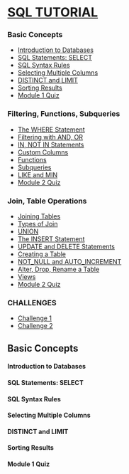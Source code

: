 
[SQL TUTORIAL](https://www.sololearn.com/Play/SQL)
======

### Basic Concepts
  * <a href='#1'>Introduction to Databases</a>
  * <a href='#2'>SQL Statements: SELECT</a>
  * <a href='#3'>SQL Syntax Rules</a>
  * <a href='#4'>Selecting Multiple Columns</a>
  * <a href='#5'>DISTINCT and LIMIT</a>
  * <a href='#6'>Sorting Results</a>
  * <a href='#7'>Module 1 Quiz</a>

### Filtering, Functions, Subqueries
  * <a href='#8'>The WHERE Statement</a>
  * <a href='#9'>Filtering with AND, OR</a>
  * <a href='#10'>IN, NOT IN Statements</a>
  * <a href='#11'>Custom Columns</a>
  * <a href='#12'>Functions</a>
  * <a href='#13'>Subqueries</a>
  * <a href='#14'>LIKE and MIN</a>
  * <a href='#15'>Module 2 Quiz</a>

### Join, Table Operations
  * <a href='#16'>Joining Tables</a>
  * <a href='#17'>Types of Join</a>
  * <a href='#18'>UNION</a>
  * <a href='#19'>The INSERT Statement</a>
  * <a href='#20'>UPDATE and DELETE Statements</a>
  * <a href='#21'>Creating a Table</a>
  * <a href='#22'>NOT_NULL and AUTO_INCREMENT</a>
  * <a href='#23'>Alter, Drop, Rename a Table</a>
  * <a href='#24'>Views</a>
  * <a href='#25'>Module 2 Quiz</a>

### CHALLENGES
  * <a href='#26'>Challenge 1</a>
  * <a href='#27'>Challenge 2</a>
  
Basic Concepts
------

#### <h4 id='1'>Introduction to Databases</h4>

#### SQL Statements: SELECT

#### SQL Syntax Rules

#### Selecting Multiple Columns

#### DISTINCT and LIMIT

#### Sorting Results

#### Module 1 Quiz
